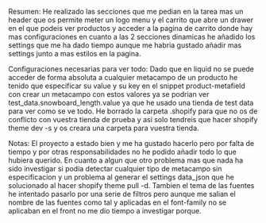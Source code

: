 Resumen:
He realizado las secciones que me pedian en la tarea mas un header que os permite meter un logo menu y el carrito que abre un drawer en el que podeis ver productos y acceder a la pagina de carrito donde hay mas configuraciones en cuanto a las 2 secciones dinamicas he añadido los settings que me ha dado tiempo aunque me habria gustado añadir mas settings junto a mas estilos en la pagina.

Configuraciones necesarias para ver todo:
Dado que en liquid no se puede acceder de forma absoluta a cualquier metacampo de un producto he tenido que especificar su value y su key en el snippet product-metafield con crear un metacampo con estos valores ya se podrian ver test_data.snowboard_length.value ya que he usado una tienda de test data para ver como se ve todo.
He borrado la carpeta .shopify para que no os de conflicto con vuestra tienda de prueba y asi solo tendreis que hacer shopify theme dev -s y os creara una carpeta para vuestra tienda.

Notas:
El proyecto a estado bien y me ha gustado hacerlo pero por falta de tiempo y por otras responsabilidades no he podido añadir todo lo que hubiera querido.
En cuanto a algun que otro problema mas que nada ha sido investigar si podia detectar cualquier tipo de metacampo sin especificacion y un problema al generar el settings data_json que he solucionado al hacer shopify theme pull -d. Tambien el tema de las fuentes he intentado pasarlo por una serie de filtros pero aunque me salian el nombre de las fuentes como tal y aplicadas en el font-family no se aplicaban en el front no me dio tiempo a investigar porque.